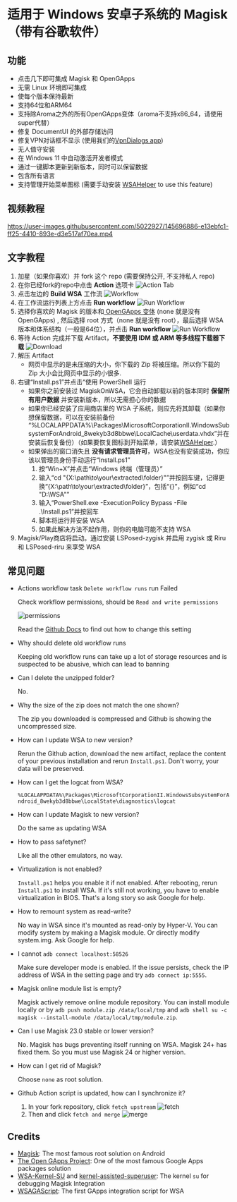 # 适用于 Windows 安卓子系统的 Magisk（带有谷歌软件）
## 功能

- 点击几下即可集成 Magisk 和 OpenGApps
- 无需 Linux 环境即可集成
- 使每个版本保持最新
- 支持64位和ARM64
- 支持除Aroma之外的所有OpenGApps变体（aroma不支持x86_64，请使用super代替）
- 修复 DocumentUI 的外部存储访问
- 修复VPN对话框不显示 (使用我们的[VpnDialogs app](https://github.com/LSPosed/VpnDialogs))
- 无人值守安装
- 在 Windows 11 中自动激活开发者模式
- 通过一键脚本更新到新版本，同时可以保留数据
- 包含所有语言
- 支持管理开始菜单图标 (需要手动安装 [WSAHelper](https://github.com/LSPosed/WSAHelper/releases/latest) to use this feature)

## 视频教程

https://user-images.githubusercontent.com/5022927/145696886-e13ebfc1-ff25-4410-893e-d3e517af70ea.mp4

## 文字教程

1. 加星（如果你喜欢）并 fork 这个 repo (需要保持公开, 不支持私人 repo)
1. 在你已经fork的repo中点击 **Action** 选项卡
    ![Action Tab](https://docs.github.com/assets/images/help/repository/actions-tab.png)
1. 点击左边的 **Build WSA** 工作流
    ![Workflow](https://docs.github.com/assets/images/actions-select-workflow.png)
1. 在工作流运行列表上方点击 **Run workflow**
    ![Run Workflow](https://docs.github.com/assets/images/actions-workflow-dispatch.png)
1. 选择你喜欢的 Magisk 的版本和[ OpenGApps 变体](https://github.com/opengapps/opengapps/wiki#variants) (none 就是没有 OpenGApps) , 然后选择 root 方式（none 就是没有 root），最后选择 WSA 版本和体系结构（一般是64位），并点击 **Run workflow**
    ![Run Workflow](https://docs.github.com/assets/images/actions-manually-run-workflow.png)
1. 等待 Action 完成并下载 Artifact，**不要使用 IDM 或 ARM 等多线程下载器下载**
    ![Download](https://docs.github.com/assets/images/help/repository/artifact-drop-down-updated.png)
1. 解压 Artifact
    - 网页中显示的是未压缩的大小，你下载的 Zip 将被压缩。所以你下载的 Zip 大小会比网页中显示的小很多.
1. 右键“Install.ps1”并点击“使用 PowerShell 运行
    - 如果你之前安装过 MagiskOnWSA，它会自动卸载以前的版本同时 **保留所有用户数据** 并安装新版本，所以无需担心你的数据
    - 如果你已经安装了应用商店里的 WSA 子系统，则应先将其卸载（如果你想保留数据，可以在安装前备份 “%LOCALAPPDATA%\Packages\MicrosoftCorporationII.WindowsSubsystemForAndroid_8wekyb3d8bbwe\LocalCache\userdata.vhdx”并在安装后恢复备份）（如果要恢复图标到开始菜单，请安装[WSAHelper](https://github.com/LSPosed/WSAHelper/releases/latest).）
    - 如果弹出的窗口消失且 **没有请求管理员许可**，WSA也没有安装成功，你应该以管理员身份手动运行“Install.ps1”
        1. 按“Win+X”并点击“Windows 终端（管理员）”
        2. 输入“cd "{X:\path\to\your\extracted\folder}"”并按回车键，记得更换“{X:\path\to\your\extracted\folder}”，包括“{}”，例如“cd "D:\WSA"”
        3. 输入“PowerShell.exe -ExecutionPolicy Bypass -File .\Install.ps1”并按回车
        4. 脚本将运行并安装 WSA
        5. 如果此解决方法不起作用，则你的电脑可能不支持 WSA
1. Magisk/Play商店将启动。通过安装 LSPosed-zygisk 并启用 zygisk 或 Riru 和 LSPosed-riru 来享受 WSA

## 常见问题

- Actions workflow task `Delete workflow runs` run Failed

    Check workflow permissions, should be `Read and write permissions`

     ![permissions](https://user-images.githubusercontent.com/40033067/168649322-dadaafc9-dd31-4922-afe1-8aa933b7b036.png)

     Read the [Github Docs](https://docs.github.com/en/repositories/managing-your-repositorys-settings-and-features/enabling-features-for-your-repository/managing-github-actions-settings-for-a-repository#configuring-the-default-github_token-permissions) to find out how to change this setting

- Why should delete old workflow runs

    Keeping old workflow runs can take up a lot of storage resources and is suspected to be abusive, which can lead to banning
- Can I delete the unzipped folder?

    No.
- Why the size of the zip does not match the one shown?

   The zip you downloaded is compressed and Github is showing the uncompressed size.
- How can I update WSA to new version?

    Rerun the Github action, download the new artifact, replace the content of your previous installation and rerun `Install.ps1`. Don't worry, your data will be preserved.
- How can I get the logcat from WSA?

    `%LOCALAPPDATA%\Packages\MicrosoftCorporationII.WindowsSubsystemForAndroid_8wekyb3d8bbwe\LocalState\diagnostics\logcat`
- How can I update Magisk to new version?

    Do the same as updating WSA
- How to pass safetynet?

    Like all the other emulators, no way.
- Virtualization is not enabled?

    `Install.ps1` helps you enable it if not enabled. After rebooting, rerun `Install.ps1` to install WSA. If it's still not working, you have to enable virtualization in BIOS. That's a long story so ask Google for help.
- How to remount system as read-write?

    No way in WSA since it's mounted as read-only by Hyper-V. You can modify system by making a Magisk module. Or directly modify system.img. Ask Google for help.
- I cannot `adb connect localhost:58526`

    Make sure developer mode is enabled. If the issue persists, check the IP address of WSA in the setting page and try `adb connect ip:5555`.
- Magisk online module list is empty?

    Magisk actively remove online module repository. You can install module locally or by `adb push module.zip /data/local/tmp` and `adb shell su -c magisk --install-module /data/local/tmp/module.zip`.
- Can I use Magisk 23.0 stable or lower version?

    No. Magisk has bugs preventing itself running on WSA. Magisk 24+ has fixed them. So you must use Magisk 24 or higher version.
- How can I get rid of Magisk?

    Choose `none` as root solution.
- Github Action script is updated, how can I synchronize it?

    1. In your fork repository, click `fetch upstream`
        ![fetch](https://docs.github.com/assets/cb-33284/images/help/repository/fetch-upstream-drop-down.png)
    1. Then and click `fetch and merge`
        ![merge](https://docs.github.com/assets/cb-128489/images/help/repository/fetch-and-merge-button.png)

## Credits

- [Magisk](https://github.com/topjohnwu/Magisk): The most famous root solution on Android
- [The Open GApps Project](https://opengapps.org): One of the most famous Google Apps packages solution
- [WSA-Kernel-SU](https://github.com/LSPosed/WSA-Kernel-SU) and [kernel-assisted-superuser](https://git.zx2c4.com/kernel-assisted-superuser/): The kernel `su` for debugging Magisk Integration
- [WSAGAScript](https://github.com/ADeltaX/WSAGAScript): The first GApps integration script for WSA
